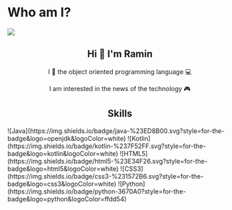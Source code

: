 


# Who am I?
<img align = "center" src ="https://github.com/raminabolghasemi/raminabolghasemi/assets/126275041/4fc50f64-3954-4cef-b605-5207cb9d2ddd.svg">

<h2 align ="center"> Hi 👋 I'm Ramin </h2>

<p align ="center"> I 💟 the object oriented programming language 💻 </p>

<p align ="center"> I am interested in the news of the technology  🎮 </p>



<h2 align ="center"> Skills </h2>
![Java](https://img.shields.io/badge/java-%23ED8B00.svg?style=for-the-badge&logo=openjdk&logoColor=white) ![Kotlin](https://img.shields.io/badge/kotlin-%237F52FF.svg?style=for-the-badge&logo=kotlin&logoColor=white) ![HTML5](https://img.shields.io/badge/html5-%23E34F26.svg?style=for-the-badge&logo=html5&logoColor=white) ![CSS3](https://img.shields.io/badge/css3-%231572B6.svg?style=for-the-badge&logo=css3&logoColor=white) ![Python](https://img.shields.io/badge/python-3670A0?style=for-the-badge&logo=python&logoColor=ffdd54) 

